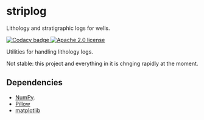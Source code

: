 # striplog
Lithology and stratigraphic logs for wells. 

[![Codacy badge][codacy-image] ][codacy-url]
[![Apache 2.0 license][license-image] ][license-url]

Utilities for handling lithology logs. 

Not stable: this project and everything in it is chnging rapidly at the moment. 

## Dependencies

- [NumPy](http://www.numpy.org/).
- [Pillow](https://pillow.readthedocs.org/)
- [matplotlib](http://matplotlib.org/)

[codacy-image]: https://www.codacy.com/project/badge/ad9af103cba14d33abd5b327727ff644
[codacy-url]: https://www.codacy.com/public/matt/striplog
[license-image]: https://img.shields.io/badge/license-Apache-blue.svg
[license-url]: https://github.com/agile-geoscience/modelr/blob/develop/LICENSE.md
